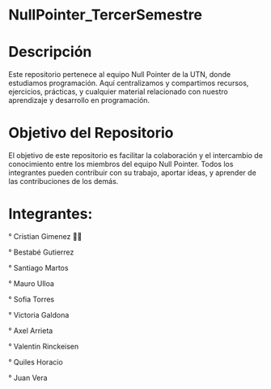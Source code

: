 # NullPointer_TercerSemestre
# Descripción
Este repositorio pertenece al equipo Null Pointer de la UTN, donde estudiamos programación. Aquí centralizamos y compartimos recursos, ejercicios, prácticas, y cualquier material relacionado con nuestro aprendizaje y desarrollo en programación.

# Objetivo del Repositorio
El objetivo de este repositorio es facilitar la colaboración y el intercambio de conocimiento entre los miembros del equipo Null Pointer. Todos los integrantes pueden contribuir con su trabajo, aportar ideas, y aprender de las contribuciones de los demás.

# Integrantes:
° Cristian Gimenez 👨‍💻

° Bestabé Gutierrez

° Santiago Martos

° Mauro Ulloa

° Sofia Torres

° Victoria Galdona

° Axel Arrieta

° Valentin Rinckeisen

° Quiles Horacio

° Juan Vera
